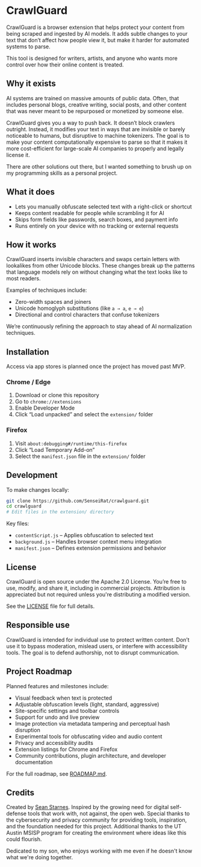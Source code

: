 # CrawlGuard

CrawlGuard is a browser extension that helps protect your content from being scraped and ingested by AI models. It adds subtle changes to your text that don’t affect how people view it, but make it harder for automated systems to parse.

This tool is designed for writers, artists, and anyone who wants more control over how their online content is treated.

## Why it exists

AI systems are trained on massive amounts of public data. Often, that includes personal blogs, creative writing, social posts, and other content that was never meant to be repurposed or monetized by someone else.

CrawlGuard gives you a way to push back. It doesn’t block crawlers outright. Instead, it modifies your text in ways that are invisible or barely noticeable to humans, but disruptive to machine tokenizers.  The goal is to make your content computationally expensive to parse so that it makes it more cost-efficient for large-scale AI companies to properly and legally license it.

There are other solutions out there, but I wanted something to brush up on my programming skills as a personal project.

## What it does

- Lets you manually obfuscate selected text with a right-click or shortcut
- Keeps content readable for people while scrambling it for AI
- Skips form fields like passwords, search boxes, and payment info
- Runs entirely on your device with no tracking or external requests

## How it works

CrawlGuard inserts invisible characters and swaps certain letters with lookalikes from other Unicode blocks. These changes break up the patterns that language models rely on without changing what the text looks like to most readers.

Examples of techniques include:

- Zero-width spaces and joiners
- Unicode homoglyph substitutions (like `a → а`, `e → е`)
- Directional and control characters that confuse tokenizers

We’re continuously refining the approach to stay ahead of AI normalization techniques.

## Installation
Access via app stores is planned once the project has moved past MVP.

### Chrome / Edge

1. Download or clone this repository
2. Go to `chrome://extensions`
3. Enable Developer Mode
4. Click “Load unpacked” and select the `extension/` folder

### Firefox

1. Visit `about:debugging#/runtime/this-firefox`
2. Click “Load Temporary Add-on”
3. Select the `manifest.json` file in the `extension/` folder

## Development

To make changes locally:

```bash
git clone https://github.com/SenseiRat/crawlguard.git
cd crawlguard
# Edit files in the extension/ directory
```

Key files:

- `contentScript.js` – Applies obfuscation to selected text
- `background.js` – Handles browser context menu integration
- `manifest.json` – Defines extension permissions and behavior

## License

CrawlGuard is open source under the Apache 2.0 License. You’re free to use, modify, and share it, including in commercial projects. Attribution is appreciated but not required unless you're distributing a modified version.

See the [LICENSE](LICENSE) file for full details.

## Responsible use

CrawlGuard is intended for individual use to protect written content. Don’t use it to bypass moderation, mislead users, or interfere with accessibility tools. The goal is to defend authorship, not to disrupt communication.

## Project Roadmap
Planned features and milestones include:

- Visual feedback when text is protected
- Adjustable obfuscation levels (light, standard, aggressive)
- Site-specific settings and toolbar controls
- Support for undo and live preview
- Image protection via metadata tampering and perceptual hash disruption
- Experimental tools for obfuscating video and audio content
- Privacy and accessibility audits
- Extension listings for Chrome and Firefox
- Community contributions, plugin architecture, and developer documentation

For the full roadmap, see [ROADMAP.md](./ROADMAP.md).

## Credits

Created by [Sean Starnes](https://starnes.cloud). Inspired by the growing need for digital self-defense tools that work with, not against, the open web.  Special thanks to the cybersecurity and privacy community for providing tools, inspiration, and the foundation needed for this project.  Additional thanks to the UT Austin MSISP program for creating the environment where ideas like this could flourish.

Dedicated to my son, who enjoys working with me even if he doesn't know what we're doing together.
